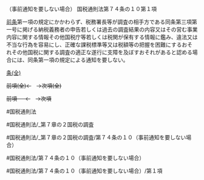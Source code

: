 （事前通知を要しない場合）
国税通則法第７４条の１０第１項

[前条](国税通則法＿＿＿＿＿第７４条の９第１項)第一項の規定にかかわらず、税務署長等が調査の相手方である同条第三項第一号に掲げる納税義務者の申告若しくは過去の調査結果の内容又はその営む事業内容に関する情報その他国税庁等若しくは税関が保有する情報に鑑み、違法又は不当な行為を容易にし、正確な課税標準等又は税額等の把握を困難にするおそれその他国税に関する調査の適正な遂行に支障を及ぼすおそれがあると認める場合には、同条第一項の規定による通知を要しない。

[条(全)](国税通則法＿＿＿＿＿第７４条の１０_.md)

~~前項(全)←~~　~~→次項(全)~~

~~前項 　 ←~~　~~→次項~~



#国税通則法

#国税通則法/_第７章の２国税の調査

#国税通則法/_第７章の２国税の調査/第７４条の１０（事前通知を要しない場合）

#国税通則法/第７４条の１０（事前通知を要しない場合）

#国税通則法/第７４条の１０（事前通知を要しない場合）/第１項


